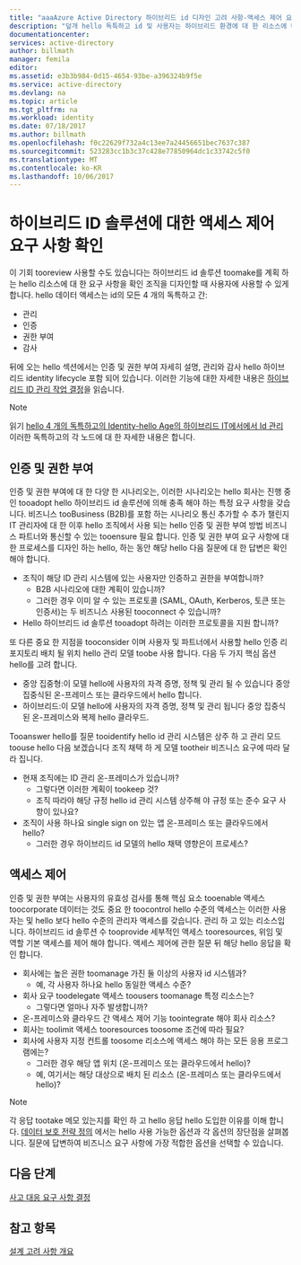 ```yaml
---
title: "aaaAzure Active Directory 하이브리드 id 디자인 고려 사항-액세스 제어 요구 사항을 결정 | Microsoft Docs"
description: "덮개 hello 독특하고 id 및 사용자는 하이브리드 환경에 대 한 리소스에 대 한 액세스 요구 사항 확인 합니다."
documentationcenter: 
services: active-directory
author: billmath
manager: femila
editor: 
ms.assetid: e3b3b984-0d15-4654-93be-a396324b9f5e
ms.service: active-directory
ms.devlang: na
ms.topic: article
ms.tgt_pltfrm: na
ms.workload: identity
ms.date: 07/18/2017
ms.author: billmath
ms.openlocfilehash: f0c22629f732a4c13ee7a24456651bec7637c387
ms.sourcegitcommit: 523283cc1b3c37c428e77850964dc1c33742c5f0
ms.translationtype: MT
ms.contentlocale: ko-KR
ms.lasthandoff: 10/06/2017
---
```

# <a name="determine-access-control-requirements-for-your-hybrid-identity-solution"></a>하이브리드 ID 솔루션에 대한 액세스 제어 요구 사항 확인
이 기회 tooreview 사용할 수도 있습니다는 하이브리드 id 솔루션 toomake를 계획 하는 hello 리소스에 대 한 요구 사항을 확인 조직을 디자인할 때 사용자에 사용할 수 있게 합니다. hello 데이터 액세스는 id의 모든 4 개의 독특하고 간:

* 관리
* 인증
* 권한 부여
* 감사

뒤에 오는 hello 섹션에서는 인증 및 권한 부여 자세히 설명, 관리와 감사 hello 하이브리드 identity lifecycle 포함 되어 있습니다. 이러한 기능에 대한 자세한 내용은 [하이브리드 ID 관리 작업 결정](active-directory-hybrid-identity-design-considerations-hybrid-id-management-tasks.md)을 읽습니다.

> [!NOTE]
> 읽기 [hello 4 개의 독특하고의 Identity-hello Age의 하이브리드 IT에서에서 Id 관리](http://social.technet.microsoft.com/wiki/contents/articles/15530.the-four-pillars-of-identity-identity-management-in-the-age-of-hybrid-it.aspx) 이러한 독특하고의 각 노드에 대 한 자세한 내용은 합니다.
> 
> 

## <a name="authentication-and-authorization"></a>인증 및 권한 부여
인증 및 권한 부여에 대 한 다양 한 시나리오는, 이러한 시나리오는 hello 회사는 진행 중인 tooadopt hello 하이브리드 id 솔루션에 의해 충족 해야 하는 특정 요구 사항을 갖습니다. 비즈니스 tooBusiness (B2B)를 포함 하는 시나리오 통신 추가할 수 추가 챌린지 IT 관리자에 대 한 이후 hello 조직에서 사용 되는 hello 인증 및 권한 부여 방법 비즈니스 파트너와 통신할 수 있는 tooensure 필요 합니다. 인증 및 권한 부여 요구 사항에 대 한 프로세스를 디자인 하는 hello, 하는 동안 해당 hello 다음 질문에 대 한 답변은 확인 해야 합니다.

* 조직이 해당 ID 관리 시스템에 있는 사용자만 인증하고 권한을 부여합니까?
  * B2B 시나리오에 대한 계획이 있습니까?
  * 그러한 경우 이미 알 수 있는 프로토콜 (SAML, OAuth, Kerberos, 토큰 또는 인증서)는 두 비즈니스 사용된 tooconnect 수 있습니까?
* Hello 하이브리드 id 솔루션 tooadopt 하려는 이러한 프로토콜을 지원 합니까?

또 다른 중요 한 지점을 tooconsider 이며 사용자 및 파트너에서 사용할 hello 인증 리포지토리 배치 될 위치 hello 관리 모델 toobe 사용 합니다. 다음 두 가지 핵심 옵션 hello를 고려 합니다.

* 중앙 집중형:이 모델 hello에 사용자의 자격 증명, 정책 및 관리 될 수 있습니다 중앙 집중식된 온-프레미스 또는 클라우드에서 hello 합니다.
* 하이브리드:이 모델 hello에 사용자의 자격 증명, 정책 및 관리 됩니다 중앙 집중식된 온-프레미스와 복제 hello 클라우드.

Tooanswer hello를 질문 tooidentify hello id 관리 시스템은 상주 하 고 관리 모드 toouse hello 다음 보겠습니다 조직 채택 하 게 모델 tootheir 비즈니스 요구에 따라 달라 집니다.

* 현재 조직에는 ID 관리 온-프레미스가 있습니까?
  * 그렇다면 이러한 계획이 tookeep 것?
  * 조직 따라야 해당 규정 hello id 관리 시스템 상주해 야 규정 또는 준수 요구 사항이 있나요?
* 조직이 사용 하나요 single sign on 있는 앱 온-프레미스 또는 클라우드에서 hello?
  * 그러한 경우 하이브리드 id 모델의 hello 채택 영향은이 프로세스?

## <a name="access-control"></a>액세스 제어
인증 및 권한 부여는 사용자의 유효성 검사를 통해 핵심 요소 tooenable 액세스 toocorporate 데이터는 것도 중요 한 toocontrol hello 수준의 액세스는 이러한 사용자는 및 hello 보다 hello 수준의 관리자 액세스를 갖습니다. 관리 하 고 있는 리소스입니다. 하이브리드 id 솔루션 수 tooprovide 세부적인 액세스 tooresources, 위임 및 역할 기본 액세스를 제어 해야 합니다. 액세스 제어에 관한 질문 뒤 해당 hello 응답을 확인 합니다.

* 회사에는 높은 권한 toomanage 가진 둘 이상의 사용자 id 시스템과?
  * 예, 각 사용자 하나요 hello 동일한 액세스 수준?
* 회사 요구 toodelegate 액세스 toousers toomanage 특정 리소스는?
  * 그렇다면 얼마나 자주 발생합니까?
* 온-프레미스와 클라우드 간 액세스 제어 기능 toointegrate 해야 회사 리소스?
* 회사는 toolimit 액세스 tooresources toosome 조건에 따라 필요?
* 회사에 사용자 지정 컨트롤 toosome 리소스에 액세스 해야 하는 모든 응용 프로그램에는?
  * 그러한 경우 해당 앱 위치 (온-프레미스 또는 클라우드에서 hello)?
  * 예, 여기서는 해당 대상으로 배치 된 리소스 (온-프레미스 또는 클라우드에서 hello)?

> [!NOTE]
> 각 응답 tootake 메모 있는지를 확인 하 고 hello 응답 hello 도입한 이유를 이해 합니다. [데이터 보호 전략 정의](active-directory-hybrid-identity-design-considerations-data-protection-strategy.md) 에서는 hello 사용 가능한 옵션과 각 옵션의 장단점을 살펴봅니다.  질문에 답변하여 비즈니스 요구 사항에 가장 적합한 옵션을 선택할 수 있습니다.
> 
> 

## <a name="next-steps"></a>다음 단계
[사고 대응 요구 사항 결정](active-directory-hybrid-identity-design-considerations-incident-response-requirements.md)

## <a name="see-also"></a>참고 항목
[설계 고려 사항 개요](active-directory-hybrid-identity-design-considerations-overview.md)

